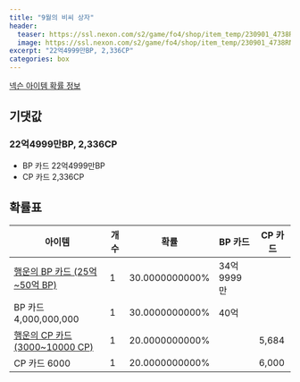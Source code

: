 ```yaml
---
title: "9월의 비씨 상자"
header:
  teaser: https://ssl.nexon.com/s2/game/fo4/shop/item_temp/230901_4738RN76AS92/201704157_s.png
  image: https://ssl.nexon.com/s2/game/fo4/shop/item_temp/230901_4738RN76AS92/201704157_s.png
excerpt: "22억4999만BP, 2,336CP"
categories: box
---
```

[넥슨 아이템 확률 정보](http://iteminfo.nexon.com/probability/fo4?sn=7232)

## 기댓값
### 22억4999만BP, 2,336CP
- BP 카드 22억4999만BP
- CP 카드 2,336CP

## 확률표

|아이템|개수|확률|BP 카드|CP 카드|
|---|---|---|---|---|
|[행운의 BP 카드 (25억~50억 BP)](/bp/7218)|1|30.0000000000%|34억9999만||
|BP 카드 4,000,000,000|1|30.0000000000%|40억||
|[행운의 CP 카드 (3000~10000 CP)](/cp/7233)|1|20.0000000000%||5,684|
|CP 카드 6000|1|20.0000000000%||6,000|
